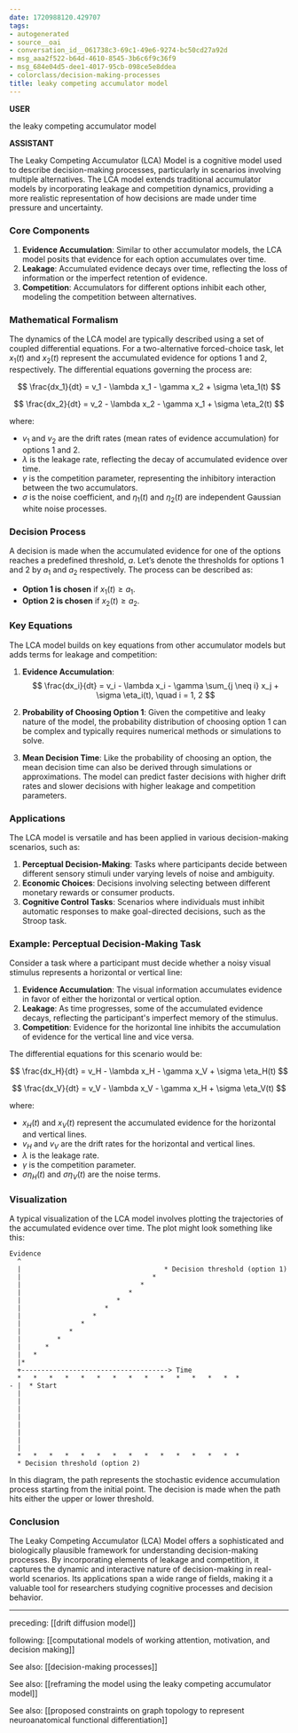```yaml
---
date: 1720988120.429707
tags:
- autogenerated
- source__oai
- conversation_id__061738c3-69c1-49e6-9274-bc50cd27a92d
- msg_aaa2f522-b64d-4610-8545-3b6c6f9c36f9
- msg_684e04d5-dee1-4017-95cb-098ce5e8ddea
- colorclass/decision-making-processes
title: leaky competing accumulator model
---
```


**USER**

the leaky competing accumulator model


**ASSISTANT**

The Leaky Competing Accumulator (LCA) Model is a cognitive model used to describe decision-making processes, particularly in scenarios involving multiple alternatives. The LCA model extends traditional accumulator models by incorporating leakage and competition dynamics, providing a more realistic representation of how decisions are made under time pressure and uncertainty.

### Core Components

1. **Evidence Accumulation**: Similar to other accumulator models, the LCA model posits that evidence for each option accumulates over time.
2. **Leakage**: Accumulated evidence decays over time, reflecting the loss of information or the imperfect retention of evidence.
3. **Competition**: Accumulators for different options inhibit each other, modeling the competition between alternatives.

### Mathematical Formalism

The dynamics of the LCA model are typically described using a set of coupled differential equations. For a two-alternative forced-choice task, let $x_1(t)$ and $x_2(t)$ represent the accumulated evidence for options 1 and 2, respectively. The differential equations governing the process are:

$$
\frac{dx_1}{dt} = v_1 - \lambda x_1 - \gamma x_2 + \sigma \eta_1(t)
$$

$$
\frac{dx_2}{dt} = v_2 - \lambda x_2 - \gamma x_1 + \sigma \eta_2(t)
$$

where:
- $v_1$ and $v_2$ are the drift rates (mean rates of evidence accumulation) for options 1 and 2.
- $\lambda$ is the leakage rate, reflecting the decay of accumulated evidence over time.
- $\gamma$ is the competition parameter, representing the inhibitory interaction between the two accumulators.
- $\sigma$ is the noise coefficient, and $\eta_1(t)$ and $\eta_2(t)$ are independent Gaussian white noise processes.

### Decision Process

A decision is made when the accumulated evidence for one of the options reaches a predefined threshold, $a$. Let’s denote the thresholds for options 1 and 2 by $a_1$ and $a_2$ respectively. The process can be described as:

- **Option 1 is chosen** if $x_1(t) \geq a_1$.
- **Option 2 is chosen** if $x_2(t) \geq a_2$.

### Key Equations

The LCA model builds on key equations from other accumulator models but adds terms for leakage and competition:

1. **Evidence Accumulation**:
   $$
   \frac{dx_i}{dt} = v_i - \lambda x_i - \gamma \sum_{j \neq i} x_j + \sigma \eta_i(t), \quad i = 1, 2
   $$

2. **Probability of Choosing Option 1**:
   Given the competitive and leaky nature of the model, the probability distribution of choosing option 1 can be complex and typically requires numerical methods or simulations to solve.

3. **Mean Decision Time**:
   Like the probability of choosing an option, the mean decision time can also be derived through simulations or approximations. The model can predict faster decisions with higher drift rates and slower decisions with higher leakage and competition parameters.

### Applications

The LCA model is versatile and has been applied in various decision-making scenarios, such as:

1. **Perceptual Decision-Making**: Tasks where participants decide between different sensory stimuli under varying levels of noise and ambiguity.
2. **Economic Choices**: Decisions involving selecting between different monetary rewards or consumer products.
3. **Cognitive Control Tasks**: Scenarios where individuals must inhibit automatic responses to make goal-directed decisions, such as the Stroop task.

### Example: Perceptual Decision-Making Task

Consider a task where a participant must decide whether a noisy visual stimulus represents a horizontal or vertical line:

1. **Evidence Accumulation**: The visual information accumulates evidence in favor of either the horizontal or vertical option.
2. **Leakage**: As time progresses, some of the accumulated evidence decays, reflecting the participant's imperfect memory of the stimulus.
3. **Competition**: Evidence for the horizontal line inhibits the accumulation of evidence for the vertical line and vice versa.

The differential equations for this scenario would be:

$$
\frac{dx_H}{dt} = v_H - \lambda x_H - \gamma x_V + \sigma \eta_H(t)
$$

$$
\frac{dx_V}{dt} = v_V - \lambda x_V - \gamma x_H + \sigma \eta_V(t)
$$

where:
- $x_H(t)$ and $x_V(t)$ represent the accumulated evidence for the horizontal and vertical lines.
- $v_H$ and $v_V$ are the drift rates for the horizontal and vertical lines.
- $\lambda$ is the leakage rate.
- $\gamma$ is the competition parameter.
- $\sigma \eta_H(t)$ and $\sigma \eta_V(t)$ are the noise terms.

### Visualization

A typical visualization of the LCA model involves plotting the trajectories of the accumulated evidence over time. The plot might look something like this:

```plaintext
Evidence
  ^
  |                                    * Decision threshold (option 1)
  |                                 *
  |                              *
  |                           *
  |                        *
  |                     *
  |                  *
  |               *
  |            *
  |         *
  |      *
  |   *
  |*
  +-------------------------------------> Time
  *   *   *   *   *   *   *   *   *   *   *   *   *   *  *
- |  * Start
  |
  |
  |
  |
  |
  |
  |
  |  
  *   *   *   *   *   *   *   *   *   *   *   *   *   *  *
  * Decision threshold (option 2)
```

In this diagram, the path represents the stochastic evidence accumulation process starting from the initial point. The decision is made when the path hits either the upper or lower threshold.

### Conclusion

The Leaky Competing Accumulator (LCA) Model offers a sophisticated and biologically plausible framework for understanding decision-making processes. By incorporating elements of leakage and competition, it captures the dynamic and interactive nature of decision-making in real-world scenarios. Its applications span a wide range of fields, making it a valuable tool for researchers studying cognitive processes and decision behavior.


---

preceding: [[drift diffusion model]]  


following: [[computational models of working attention, motivation, and decision making]]

See also: [[decision-making processes]]


See also: [[reframing the model using the leaky competing accumulator model]]


See also: [[proposed constraints on graph topology to represent neuroanatomical functional differentiation]]
